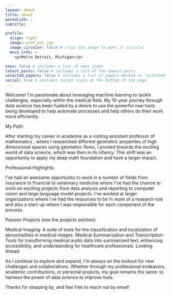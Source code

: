 ```yaml
---
layout: about
title: about
permalink: /
subtitle: 

profile:
  align: right
  image: prof_pic.jpg
  image_circular: false # crops the image to make it circular
  more_info: >
    <p>Metro Detroit, Michigan</p>

news: false # includes a list of news items
latest_posts: false # includes a list of the newest posts
selected_papers: false # includes a list of papers marked as "selected={true}"
social: true # includes social icons at the bottom of the page
---
```


Welcome! I'm passionate about leveraging machine learning to tackle challenges, especially within the medical field. My 10-year journey through data science has been fueled by a desire to use the powerful new tools being developed to help automate processes and help others do their work more efficiently.

My Path:

After starting my career in academia as a visiting assistant professor of mathematics , where I researched different geometric properties of high dimensional spaces using geometric flows, I pivoted towards the exciting world of data science, which was then in its infancy. This shift was an opportunity to apply my deep math foundation and have a larger impact.

Professional Highlights: 

I’ve had an awesome opportunity to work in a number of fields from insurance to financial to veterinary medicine where I’ve had the chance to work on exciting projects from data analysis and reporting to computer vision and large language model projects. I’ve worked at larger organizations where I’ve had the resources to be in more of a research role and also a start-up where I was responsible for each component of the process.

Passion Projects (see the projects section):

Medical Imaging: A suite of tools for the classification and localization of abnormalities in medical images.
Medical Summarization and Transcription: Tools for transforming medical audio data into summarized text, enhancing accessibility, and understanding for healthcare professionals.
Looking Ahead:

As I continue to explore and expand, I'm always on the lookout for new challenges and collaborations. Whether through my professional endeavors, academic contributions, or personal projects, my goal remains the same: to harness the power of data science to improve lives.

Thanks for stopping by, and feel free to reach out by email!
